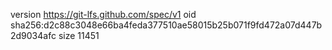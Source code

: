 version https://git-lfs.github.com/spec/v1
oid sha256:d2c88c3048e66ba4feda377510ae58015b25b071f9fd472a07d447b2d9034afc
size 11451
